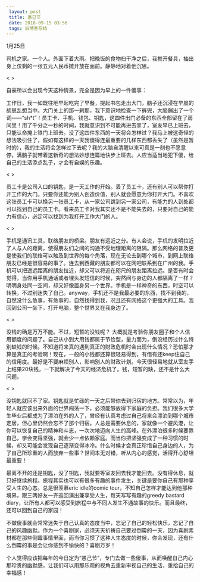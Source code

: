```yaml
---
 layout: post
 title: 愚已节
 date: 2018-09-15 03:56
 tags: 旧博客存档
---
```

1月25日



司机之家。一个人。外面下着大雨。把晚饭的食物扫干净之后，我推开餐具，抽出身上仅剩的一张五元人民币摊开放在面前。静静地对着他沉思。



< >

自豪所以会出现今天这种情景，完全是因为早上的一件傻事：



工作日，我一如既往地早起吃完了早餐，提起书包走出大门，脑子还沉浸在早晨的胡思乱想当中。大门关上的那一刹那，我下意识地检查一下裤兜，大脑蹦出了一个词——“sh*t”！员工卡、手机、钱包、钥匙，这四件出门必备的东西全部留在了房间里！用了千分之一秒的时间，我就意识到不可能再进去拿了，室友早已上班去，只能认命掩上铁门上班去。没了这四件东西的一天将会怎样过？我马上被这奇怪的想法吸引住了，假如有这样的一天我傻得连最重要的几样东西都丢失了（虽然是暂时的），我的生活将会怎样过下去呢？我的大脑自清醒以来可真是一刻也不愿意停，满脑子就带着这新奇的想法妙想连篇地快步上班去。人应当适当地犯下傻，给自己的生活添点乱子，才会有自娱的乐趣。



< >

员工卡是公司入口的钥匙，是一天工作的开始。丢了员工卡，还有别人可以帮你打开工作的大门。只要你还能为别人创造价值，别人就会愿意为你打开大门。不喜欢这张员工卡可以换另一张员工卡，从一家公司跳到另一家公司，有能力的人到处都可以找到自己的员工卡。看来员工卡对我其实还不是不能失去的，只要对自己的能力有信心，必定可以找到为我打开工作大门的人。



< >

手机是通讯工具，联络朋友的桥梁。朋友有远近之分。有人会说，手机的发明拉近了人与人的距离，使得朋友们之间的沟通不受地理距离的阻隔。那么网络的普及更是使我们的联络可以触及到世界的每个角落，现在无论去到哪个城市，到网上联络朋友已经是很容易的事了。连去到西藏的朋友都可以在网吧联系到在广州的我。手机可以把遥远距离的朋友拉近，却又可以将近在咫尺的朋友距离拉远。是否有时会觉得，当你用手机通话或者埋头发短信的时候，突然间与身边的人都隔离了一样？明明身处同一空间，却又好像置身另一个世界。手机是一样神奇的东西，时空可以转换，不过别迷失了自己。anyway，手机还不是我最必要的东西，找不到我的，自然没什么急事，有急事的，自然找得到我，况且还有网络这个更强大的工具。我回到公司一坐下，打开电脑，整个世界又在我身边了。



< >

没钱的确是万万不能。不过，短暂的没钱呢？
大概就是考验你朋友圈子和个人信用额度的问题了。自己从小到大用钱都属于节俭型，量力而为，倒没经历过什么特别缺钱的时候。不知道将来真的遇到真正的财政危机时会出现什么情况？恐怕那才算是真正的考验啊！现在，一般的小钱都还算很轻易得到，有借有还keep住自己的信用度。最好是不要麻烦别人，影响别人的财政计划。今天很轻易地就从室友手上结果20块钱，一下就解决了今天的经济危机了。钱，短暂的缺，还不是什么大问题。



< >

没钥匙就回不了家。钥匙就是忙碌的一天之后带你去到归宿的地方。常常以为，年轻人就应该出来外面的世界闯荡一下，必须能够放得下家庭的负担。我们很多大学生毕业后都成为了漂泊在外的人了，曾经有认真考虑过自己将来会漂泊到哪个城市定居，但心里仍然会忘不了那个归宿。人总是需要休息的，家就像一个避风港，让你可以恢复自己的精神和斗志，一次次地迈向人生的高峰。在外漂泊很多时候要靠自己，学会变得坚强，就会少一点依赖家庭。而当你把坚强变成了一种习惯的时候，却又可能会发现自己逐渐变得冰冷。什么时候才会真正珍惜自己身边的人，为了自己所珍重的人而放弃一些事？世间本无对错，听从内心的感觉，活得开心舒坦最重要！



最离不开的还是钥匙，没了钥匙，我就要等室友回去我才能回去。没有得休息，就只好继续旅程。旅程其实也可以有很多有趣的事件发生，关键是要你自己有那种享受人生的心态。总是很羡慕eric
idle的comic tour，不知自己怎样才能达到他那种境界，跟三两好友一齐巡回演出兼享受人生，每天写写有趣的greedy bastard
diary，让所有人都可以感受到旅程中与不同人发生不通故事的快乐。而且最终，还可以回到自己的家园！



不做傻事就会常常迷失于自己认真的态度当中，忘记了自己的轻松快乐，忘记了自己的风趣幽默。作为一个喜剧家，必须天天祈祷自己要过倒霉的一天，因为喜剧素材都在那些倒霉事情里面，而当你习惯了这种人生态度的时候，你会发现，还有什么倒霉的事是会让你感到不愉快的？喜剧万岁！



个人觉得应该把每年的今日定为“愚己节”，专门去做一些傻事，从而唤醒自己内心那珍贵的幽默感，让我们可以用那乐观的视角去重新审视自己的生活，重拾自己的幸福感！

